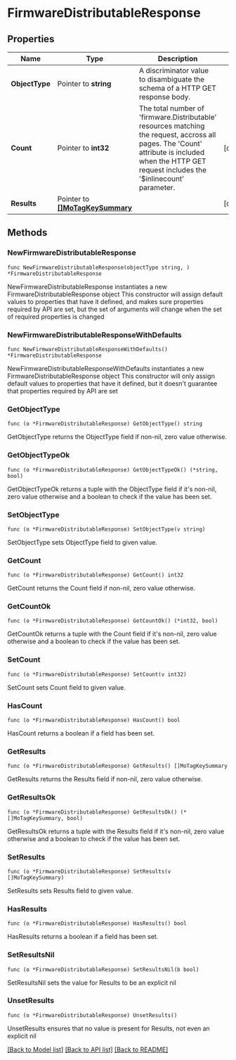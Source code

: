 # FirmwareDistributableResponse

## Properties

Name | Type | Description | Notes
------------ | ------------- | ------------- | -------------
**ObjectType** | Pointer to **string** | A discriminator value to disambiguate the schema of a HTTP GET response body. | 
**Count** | Pointer to **int32** | The total number of &#39;firmware.Distributable&#39; resources matching the request, accross all pages. The &#39;Count&#39; attribute is included when the HTTP GET request includes the &#39;$inlinecount&#39; parameter. | [optional] 
**Results** | Pointer to [**[]MoTagKeySummary**](MoTagKeySummary.md) |  | [optional] 

## Methods

### NewFirmwareDistributableResponse

`func NewFirmwareDistributableResponse(objectType string, ) *FirmwareDistributableResponse`

NewFirmwareDistributableResponse instantiates a new FirmwareDistributableResponse object
This constructor will assign default values to properties that have it defined,
and makes sure properties required by API are set, but the set of arguments
will change when the set of required properties is changed

### NewFirmwareDistributableResponseWithDefaults

`func NewFirmwareDistributableResponseWithDefaults() *FirmwareDistributableResponse`

NewFirmwareDistributableResponseWithDefaults instantiates a new FirmwareDistributableResponse object
This constructor will only assign default values to properties that have it defined,
but it doesn't guarantee that properties required by API are set

### GetObjectType

`func (o *FirmwareDistributableResponse) GetObjectType() string`

GetObjectType returns the ObjectType field if non-nil, zero value otherwise.

### GetObjectTypeOk

`func (o *FirmwareDistributableResponse) GetObjectTypeOk() (*string, bool)`

GetObjectTypeOk returns a tuple with the ObjectType field if it's non-nil, zero value otherwise
and a boolean to check if the value has been set.

### SetObjectType

`func (o *FirmwareDistributableResponse) SetObjectType(v string)`

SetObjectType sets ObjectType field to given value.


### GetCount

`func (o *FirmwareDistributableResponse) GetCount() int32`

GetCount returns the Count field if non-nil, zero value otherwise.

### GetCountOk

`func (o *FirmwareDistributableResponse) GetCountOk() (*int32, bool)`

GetCountOk returns a tuple with the Count field if it's non-nil, zero value otherwise
and a boolean to check if the value has been set.

### SetCount

`func (o *FirmwareDistributableResponse) SetCount(v int32)`

SetCount sets Count field to given value.

### HasCount

`func (o *FirmwareDistributableResponse) HasCount() bool`

HasCount returns a boolean if a field has been set.

### GetResults

`func (o *FirmwareDistributableResponse) GetResults() []MoTagKeySummary`

GetResults returns the Results field if non-nil, zero value otherwise.

### GetResultsOk

`func (o *FirmwareDistributableResponse) GetResultsOk() (*[]MoTagKeySummary, bool)`

GetResultsOk returns a tuple with the Results field if it's non-nil, zero value otherwise
and a boolean to check if the value has been set.

### SetResults

`func (o *FirmwareDistributableResponse) SetResults(v []MoTagKeySummary)`

SetResults sets Results field to given value.

### HasResults

`func (o *FirmwareDistributableResponse) HasResults() bool`

HasResults returns a boolean if a field has been set.

### SetResultsNil

`func (o *FirmwareDistributableResponse) SetResultsNil(b bool)`

 SetResultsNil sets the value for Results to be an explicit nil

### UnsetResults
`func (o *FirmwareDistributableResponse) UnsetResults()`

UnsetResults ensures that no value is present for Results, not even an explicit nil

[[Back to Model list]](../README.md#documentation-for-models) [[Back to API list]](../README.md#documentation-for-api-endpoints) [[Back to README]](../README.md)


